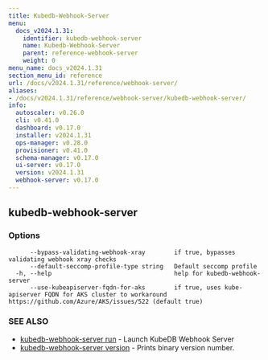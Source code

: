 ```yaml
---
title: Kubedb-Webhook-Server
menu:
  docs_v2024.1.31:
    identifier: kubedb-webhook-server
    name: Kubedb-Webhook-Server
    parent: reference-webhook-server
    weight: 0
menu_name: docs_v2024.1.31
section_menu_id: reference
url: /docs/v2024.1.31/reference/webhook-server/
aliases:
- /docs/v2024.1.31/reference/webhook-server/kubedb-webhook-server/
info:
  autoscaler: v0.26.0
  cli: v0.41.0
  dashboard: v0.17.0
  installer: v2024.1.31
  ops-manager: v0.28.0
  provisioner: v0.41.0
  schema-manager: v0.17.0
  ui-server: v0.17.0
  version: v2024.1.31
  webhook-server: v0.17.0
---
```


## kubedb-webhook-server



### Options

```
      --bypass-validating-webhook-xray        if true, bypasses validating webhook xray checks
      --default-seccomp-profile-type string   Default seccomp profile
  -h, --help                                  help for kubedb-webhook-server
      --use-kubeapiserver-fqdn-for-aks        if true, uses kube-apiserver FQDN for AKS cluster to workaround https://github.com/Azure/AKS/issues/522 (default true)
```

### SEE ALSO

* [kubedb-webhook-server run](/docs/v2024.1.31/reference/webhook-server/kubedb-webhook-server_run)	 - Launch KubeDB Webhook Server
* [kubedb-webhook-server version](/docs/v2024.1.31/reference/webhook-server/kubedb-webhook-server_version)	 - Prints binary version number.

